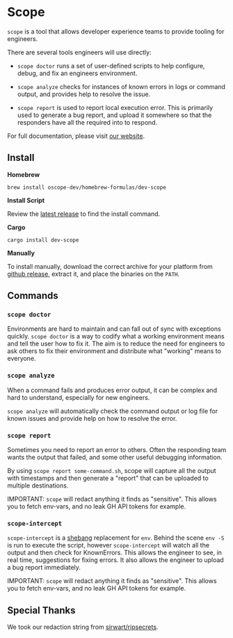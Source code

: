 # Scope

`scope` is a tool that allows developer experience teams to provide tooling for engineers.

There are several tools engineers will use directly:

- `scope doctor` runs a set of user-defined scripts to help configure, debug, and fix an engineers environment.

- `scope analyze` checks for instances of known errors in logs or command output, and provides help to resolve the issue.

- `scope report` is used to report local execution error.
  This is primarily used to generate a bug report, and upload it somewhere so that the responders have all the required into to respond.

For full documentation, please visit [our website](https://oscope-dev.github.io/scope/).

## Install

**Homebrew**

```shell
brew install oscope-dev/homebrew-formulas/dev-scope
```

**Install Script**

Review the [latest release](https://github.com/oscope-dev/scope/releases/latest) to find the install command.

**Cargo**

```shell
cargo install dev-scope
```

**Manually**

To install manually, download the correct archive for your platform from [github release](https://github.com/oscope-dev/scope/releases/latest), extract it, and place the binaries on the `PATH`.

## Commands

### `scope doctor`

Environments are hard to maintain and can fall out of sync with exceptions quickly.
`scope doctor` is a way to codify what a working environment means and tell the user how to fix it.
The aim is to reduce the need for engineers to ask others to fix their environment and distribute what "working" means to everyone.

### `scope analyze`

When a command fails and produces error output, it can be complex and hard to understand, especially for new engineers.

`scope analyze` will automatically check the command output or log file for known issues and provide help on how to resolve the error.

### `scope report`

Sometimes you need to report an error to others.
Often the responding team wants the output that failed, and some other useful debugging information.

By using `scope report some-command.sh`, scope will capture all the output with timestamps and then generate a "report" that can be uploaded to multiple destinations.

IMPORTANT: `scope` will redact anything it finds as "sensitive".
This allows you to fetch env-vars, and no leak GH API tokens for example.

### `scope-intercept`

`scope-intercept` is a [shebang](https://en.wikipedia.org/wiki/Shebang_(Unix)) replacement for `env`.
Behind the scene `env -S` is run to execute the script, however `scope-intercept` will watch all the output and then check for KnownErrors.
This allows the engineer to see, in real time, suggestions for fixing errors.
It also allows the engineer to upload a bug report immediately.

IMPORTANT: `scope` will redact anything it finds as "sensitive".
This allows you to fetch env-vars, and no leak GH API tokens for example.

## Special Thanks

We took our redaction string from [sirwart/ripsecrets](https://github.com/sirwart/ripsecrets).

